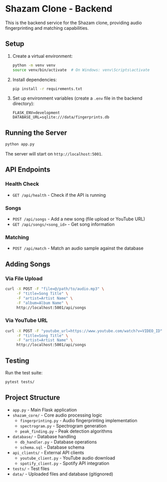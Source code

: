 # Shazam Clone - Backend

This is the backend service for the Shazam clone, providing audio fingerprinting and matching capabilities.

## Setup

1. Create a virtual environment:
   ```bash
   python -m venv venv
   source venv/bin/activate  # On Windows: venv\Scripts\activate
   ```

2. Install dependencies:
   ```bash
   pip install -r requirements.txt
   ```

3. Set up environment variables (create a `.env` file in the backend directory):
   ```
   FLASK_ENV=development
   DATABASE_URL=sqlite:///data/fingerprints.db
   ```


## Running the Server

```bash
python app.py
```

The server will start on `http://localhost:5001`.

## API Endpoints

### Health Check
- `GET /api/health` - Check if the API is running

### Songs
- `POST /api/songs` - Add a new song (file upload or YouTube URL)
- `GET /api/songs/<song_id>` - Get song information

### Matching
- `POST /api/match` - Match an audio sample against the database

## Adding Songs

### Via File Upload
```bash
curl -X POST -F "file=@/path/to/audio.mp3" \
     -F "title=Song Title" \
     -F "artist=Artist Name" \
     -F "album=Album Name" \
     http://localhost:5001/api/songs
```

### Via YouTube URL
```bash
curl -X POST -F "youtube_url=https://www.youtube.com/watch?v=VIDEO_ID" \
     -F "title=Song Title" \
     -F "artist=Artist Name" \
     http://localhost:5001/api/songs
```

## Testing

Run the test suite:
```bash
pytest tests/
```

## Project Structure

- `app.py` - Main Flask application
- `shazam_core/` - Core audio processing logic
  - `fingerprinting.py` - Audio fingerprinting implementation
  - `spectrogram.py` - Spectrogram generation
  - `peak_finding.py` - Peak detection algorithms
- `database/` - Database handling
  - `db_handler.py` - Database operations
  - `schema.sql` - Database schema
- `api_clients/` - External API clients
  - `youtube_client.py` - YouTube audio download
  - `spotify_client.py` - Spotify API integration
- `tests/` - Test files
- `data/` - Uploaded files and database (gitignored)
